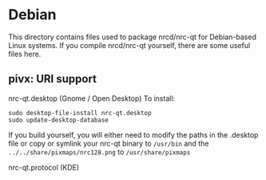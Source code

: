 
Debian
====================
This directory contains files used to package nrcd/nrc-qt
for Debian-based Linux systems. If you compile nrcd/nrc-qt yourself, there are some useful files here.

## pivx: URI support ##


nrc-qt.desktop  (Gnome / Open Desktop)
To install:

	sudo desktop-file-install nrc-qt.desktop
	sudo update-desktop-database

If you build yourself, you will either need to modify the paths in
the .desktop file or copy or symlink your nrc-qt binary to `/usr/bin`
and the `../../share/pixmaps/nrc128.png` to `/usr/share/pixmaps`

nrc-qt.protocol (KDE)

